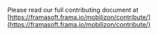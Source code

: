 Please read our full contributing document at [https://framasoft.frama.io/mobilizon/contribute/](https://framasoft.frama.io/mobilizon/contribute/)

